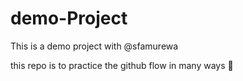 # demo-Project
This is a demo project
with @sfamurewa

this repo is to practice the github flow in many ways :tada:
